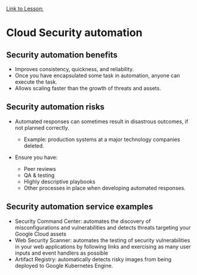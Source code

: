 [Link to Lesson:](https://www.cloudskillsboost.google/paths/15/course_templates/88/video/483878)

# Cloud Security automation

## Security automation benefits
- Improves consistency, quickness, and reliability.
- Once you have encapsulated some task in automation, anyone can execute the task.
- Allows scaling faster than the growth of threats and assets.

## Security automation risks
- Automated responses can sometimes result in disastrous outcomes, if not planned correctly.
    - Example: production systems at a major technology companies deleted.

- Ensure you have:
    - Peer reviews
    - QA & testing
    - Highly descriptive playbooks
    - Other processes in place when developing automated responses.

## Security automation service examples
- Security Command Center: automates the discovery of misconfigurations and vulnerabilities and detects threats targeting your Google Cloud assets
- Web Security Scanner: automates the testing of security vulnerabilities in your web applications by following links and exercising as many user inputs and event handlers as possible
- Artifact Registry: automatically detects risky images from being deployed to Google Kubernetes Engine.
